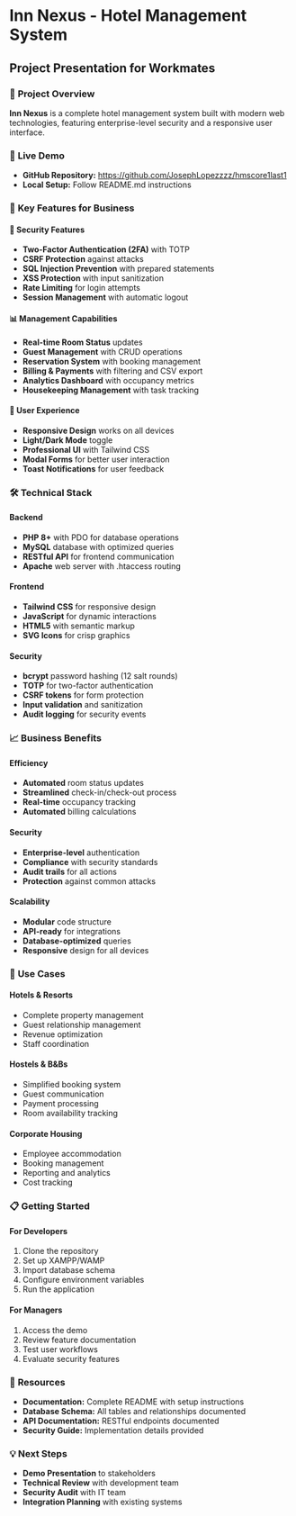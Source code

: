 # Inn Nexus - Hotel Management System
## Project Presentation for Workmates

### 🏨 **Project Overview**
**Inn Nexus** is a complete hotel management system built with modern web technologies, featuring enterprise-level security and a responsive user interface.

### 🚀 **Live Demo**
- **GitHub Repository:** https://github.com/JosephLopezzzz/hmscore1last1
- **Local Setup:** Follow README.md instructions

### 💼 **Key Features for Business**

#### **🔐 Security Features**
- **Two-Factor Authentication (2FA)** with TOTP
- **CSRF Protection** against attacks
- **SQL Injection Prevention** with prepared statements
- **XSS Protection** with input sanitization
- **Rate Limiting** for login attempts
- **Session Management** with automatic logout

#### **📊 Management Capabilities**
- **Real-time Room Status** updates
- **Guest Management** with CRUD operations
- **Reservation System** with booking management
- **Billing & Payments** with filtering and CSV export
- **Analytics Dashboard** with occupancy metrics
- **Housekeeping Management** with task tracking

#### **🎨 User Experience**
- **Responsive Design** works on all devices
- **Light/Dark Mode** toggle
- **Professional UI** with Tailwind CSS
- **Modal Forms** for better user interaction
- **Toast Notifications** for user feedback

### 🛠️ **Technical Stack**

#### **Backend**
- **PHP 8+** with PDO for database operations
- **MySQL** database with optimized queries
- **RESTful API** for frontend communication
- **Apache** web server with .htaccess routing

#### **Frontend**
- **Tailwind CSS** for responsive design
- **JavaScript** for dynamic interactions
- **HTML5** with semantic markup
- **SVG Icons** for crisp graphics

#### **Security**
- **bcrypt** password hashing (12 salt rounds)
- **TOTP** for two-factor authentication
- **CSRF tokens** for form protection
- **Input validation** and sanitization
- **Audit logging** for security events

### 📈 **Business Benefits**

#### **Efficiency**
- **Automated** room status updates
- **Streamlined** check-in/check-out process
- **Real-time** occupancy tracking
- **Automated** billing calculations

#### **Security**
- **Enterprise-level** authentication
- **Compliance** with security standards
- **Audit trails** for all actions
- **Protection** against common attacks

#### **Scalability**
- **Modular** code structure
- **API-ready** for integrations
- **Database-optimized** queries
- **Responsive** design for all devices

### 🎯 **Use Cases**

#### **Hotels & Resorts**
- Complete property management
- Guest relationship management
- Revenue optimization
- Staff coordination

#### **Hostels & B&Bs**
- Simplified booking system
- Guest communication
- Payment processing
- Room availability tracking

#### **Corporate Housing**
- Employee accommodation
- Booking management
- Reporting and analytics
- Cost tracking

### 📋 **Getting Started**

#### **For Developers**
1. Clone the repository
2. Set up XAMPP/WAMP
3. Import database schema
4. Configure environment variables
5. Run the application

#### **For Managers**
1. Access the demo
2. Review feature documentation
3. Test user workflows
4. Evaluate security features

### 🔗 **Resources**
- **Documentation:** Complete README with setup instructions
- **Database Schema:** All tables and relationships documented
- **API Documentation:** RESTful endpoints documented
- **Security Guide:** Implementation details provided

### 💡 **Next Steps**
- **Demo Presentation** to stakeholders
- **Technical Review** with development team
- **Security Audit** with IT team
- **Integration Planning** with existing systems

